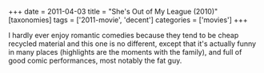 +++
date = 2011-04-03
title = "She's Out of My League (2010)"
[taxonomies]
tags = ['2011-movie', 'decent']
categories = ['movies']
+++

I hardly ever enjoy romantic comedies because they tend to be cheap
recycled material and this one is no different, except that it's
actually funny in many places (highlights are the moments with the
family), and full of good comic performances, most notably the fat guy.
